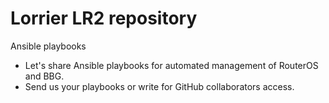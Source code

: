 # Lorrier LR2 repository

Ansible playbooks

  - Let's share Ansible playbooks for automated management of RouterOS and BBG.
  - Send us your playbooks or write for GitHub collaborators access.